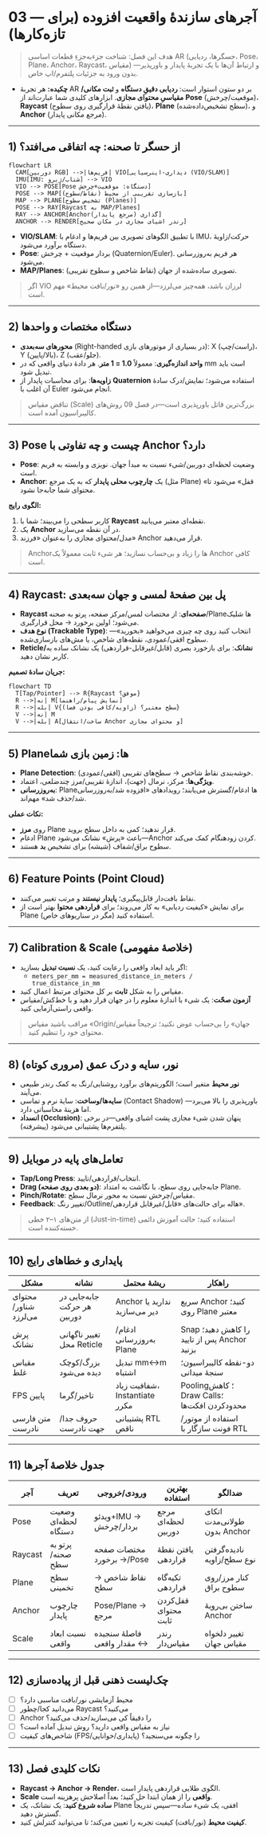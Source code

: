 # 03 — آجرهای سازندهٔ واقعیت افزوده (برای تازه‌کارها)
> هدف این فصل: شناخت جزء‌به‌جزءِ قطعات اساسی AR (حسگرها، ردیابی، Pose، Plane، Anchor، Raycast، مقیاس) و ارتباط آن‌ها با یک تجربهٔ پایدار و باورپذیر—بدون ورود به جزئیات پلتفرم/اپ خاص.

- **چکیده:** هر تجربهٔ AR بر دو ستون استوار است: **ردیابی دقیقِ دستگاه** و **ثبت مکانی/مقیاسیِ محتوای مجازی**. ابزارهای کلیدی شما عبارت‌اند از **Pose** (موقعیت/چرخش)، **Raycast** (یافتن نقطهٔ قرارگیری روی سطوح)، **Plane** (سطح تشخیص‌داده‌شده)، و **Anchor** (مرجع مکانی پایدار).

---

## 1) از حسگر تا صحنه: چه اتفاقی می‌افتد؟
```mermaid
flowchart LR
  CAM[دوربین RGB] -->|فریم‌ها| VIO[دیداری-اینرسیایی (VIO/SLAM)]
  IMU[IMU: شتاب/ژیرو] --> VIO
  VIO --> POSE[Pose دستگاه: موقعیت+چرخش]
  POSE --> MAP[بازسازی تقریبی از محیط (نقاط/سطوح)]
  MAP --> PLANE[تشخیص سطوح (Planes)]
  POSE --> RAY[Raycast به MAP/Planes]
  RAY --> ANCHOR[Anchorگذاری (مرجع پایدار)]
  ANCHOR --> RENDER[رندر اشیای مجازی در مکان صحیح]
```
- **VIO/SLAM**: با تطبیق الگوهای تصویری بین فریم‌ها و ادغام با IMU، حرکت/زاویهٔ دستگاه برآورد می‌شود.
- **Pose**: بردار موقعیت + چرخش (Quaternion/Euler). هر فریم به‌روزرسانی می‌شود.
- **MAP/Planes**: تصویری ساده‌شده از جهان (نقاط شاخص و سطوح تقریبی).

> اگر VIO لرزان باشد، همه‌چیز می‌لرزد—از همین رو «نور/بافت محیط» مهم است.

---

## 2) دستگاه مختصات و واحدها
- **محورهای سه‌بعدی** (Right-handed در بسیاری از موتورهای بازی): X (راست/چپ)، Y (بالا/پایین)، Z (جلو/عقب).
- **واحد اندازه‌گیری**: معمولاً **1.0 = 1 متر**. هر دادهٔ دنیای واقعی که در mm است باید تبدیل شود.
- **زاویه‌ها**: برای محاسبات پایدار از **Quaternion** استفاده می‌شود؛ نمایش/درک سادهٔ آن اغلب با Euler انجام می‌شود.

> تناقض مقیاس (Scale) بزرگ‌ترین قاتل باورپذیری است—در فصل 09 روش‌های کالیبراسیون آمده است.

---

## 3) Pose چیست و چه تفاوتی با Anchor دارد؟
- **Pose**: وضعیت لحظه‌ای دوربین/شیء نسبت به مبدأ جهان. نویزی و وابسته به فریم است.
- **Anchor**: یک **چارچوب محلی پایدار** که به یک مرجع (مثل Plane) «قفل» می‌شود تا محتوای شما جا‌به‌جا نشود.

**الگوی رایج:**
1. کاربر سطحی را می‌بیند؛ شما با **Raycast** نقطه‌ای معتبر می‌یابید.
2. یک **Anchor** در آن نقطه می‌سازید.
3. مدل/محتوای مجازی را به‌عنوان «فرزند» Anchor قرار می‌دهید.

> Anchorها را زیاد و بی‌حساب نسازید؛ هر شیء ثابت معمولاً یک Anchor کافی است.

---

## 4) Raycast: پل بین صفحهٔ لمسی و جهان سه‌بعدی
- **Raycast صفحه‌ای**: از مختصات لمس/مرکز صفحه، پرتو به صحنه/Planeها شلیک می‌شود؛ اولین برخورد → محل قرارگیری.
- **نوع هدف (Trackable Type)**: انتخاب کنید روی چه چیزی می‌خواهید «بخورید»—سطوح افقی/عمودی، نقطه‌های شاخص، یا مش‌های بازسازی‌شده.
- **Reticle/نشانک**: برای بازخورد بصری (قابل/غیرقابل-قراردهی) یک نشانک ساده به کاربر نشان دهید.

**جریان سادهٔ تصمیم:**
```mermaid
flowchart TD
  T[Tap/Pointer] --> R{Raycast موفق؟}
  R -->|نه| M[نمایش پیام/راهنما]
  R -->|بله| V{سطح معتبر؟ (زاویه/کافی بودن فضا)}
  V -->|نه| M
  V -->|بله| A[ساخت/انتقال Anchor و محتوای مجازی]
```

---

## 5) Planeها: زمین بازی شما
- **Plane Detection**: خوشه‌بندی نقاط شاخص → سطح‌های تقریبی (افقی/عمودی).
- **ویژگی‌ها**: مرکز، نرمال (جهت)، اندازهٔ تقریبی/مرز چندضلعی، اعتماد.
- **به‌روزرسانی**: Planeها ادغام/گسترش می‌یابند؛ رویدادهای «افزوده شد/به‌روزرسانی شد/حذف شد» مهم‌اند.

**نکات عملی:**
- روی **مرز** Plane قرار ندهید؛ کمی به داخل سطح بروید.
- ادغام Plane باعث «پرش» نشانک می‌شود—Anchor کردن زودهنگام کمک می‌کند.
- سطوح براق/شفاف (شیشه) برای تشخیص **بد** هستند.

---

## 6) Feature Points (Point Cloud)
- نقاط بافت‌دار قابل‌پیگیری؛ **پایدار نیستند** و مرتب تغییر می‌کنند.
- برای نمایش «کیفیت ردیابی» به کار می‌روند؛ برای **قراردهی محتوا** بهتر است از Plane استفاده کنید (مگر در سناریوهای خاص).

---

## 7) Calibration & Scale (خلاصهٔ مفهومی)
- اگر باید ابعاد واقعی را رعایت کنید، یک **نسبت تبدیل** بسازید:
  - `meters_per_mm = measured_distance_in_meters / true_distance_in_mm`
- مقیاس را به شکل **ثابت** بر کل محتوای مرتبط اعمال کنید.
- **آزمون صحّت**: یک شیء با اندازهٔ معلوم را در جهان قرار دهید و با خط‌کش/مقیاس واقعی راستی‌آزمایی کنید.

> مراقب باشید مقیاس «Origin/جهان» را بی‌حساب عوض نکنید؛ ترجیحاً مقیاس محتوای خود را تنظیم کنید.

---

## 8) نور، سایه و درک عمق (مروری کوتاه)
- **نور محیط** متغیر است؛ الگوریتم‌های برآورد روشنایی/رنگ به کمک رندر طبیعی می‌آیند.
- **سایه‌ها/وساخت**: سایهٔ نرم و تماسی (Contact Shadow) باورپذیری را بالا می‌برد—اما هزینهٔ محاسباتی دارد.
- **انسداد (Occlusion)**: پنهان شدن شیء مجازی پشت اشیای واقعی—در برخی پلتفرم‌ها پشتیبانی می‌شود (پیشرفته).

---

## 9) تعامل‌های پایه در موبایل
- **Tap/Long Press**: انتخاب/قراردهی/تایید.
- **Drag (دو بعدی روی صفحه)**: جابه‌جایی روی سطح، با نگاشت به امتداد Plane.
- **Pinch/Rotate**: مقیاس/چرخش نسبت به محور نرمال سطح.
- **Feedback**: تغییر رنگ/Outline/هاله برای حالت‌های «قابل/غیرقابل قراردهی».

> از متن‌های ۱–۲ خطی (Just-in-time) استفاده کنید؛ حالت آموزش دائمی خسته‌کننده است.

---

## 10) پایداری و خطاهای رایج
| مشکل | نشانه | ریشهٔ محتمل | راهکار |
|---|---|---|---|
| محتوای شناور/می‌لرزد | جابه‌جایی در هر حرکت دوربین | Anchor ندارید یا دیر می‌سازید | سریع Anchor کنید؛ روی Plane معتبر |
| پرش نشانک | تغییر ناگهانی محل Reticle | ادغام/به‌روزرسانی Plane | Snap را کاهش دهید؛ پس از تایید Anchor بزنید |
| مقیاس غلط | بزرگ/کوچک دیده می‌شود | تبدیل mm↔m اشتباه | دو-نقطه کالیبراسیون؛ سنجهٔ میدانی |
| FPS پایین | تاخیر/گرما | شفافیت زیاد، Instantiate مکرر | Pooling؛ کاهش Draw Calls؛ محدودکردن افکت‌ها |
| متن فارسی نادرست | حروف جدا/جهت نادرست | پشتیبانی RTL ناقص | استفاده از موتور/فونت سازگار با RTL |

---

## 11) جدول خلاصهٔ آجرها
| آجر | تعریف | ورودی/خروجی | بهترین استفاده | ضدالگو |
|---|---|---|---|---|
| Pose | وضعیت لحظه‌ای دستگاه | ویدئو+IMU → بردار/چرخش | مرجع لحظه‌ای دوربین | اتکای طولانی‌مدت بدون Anchor |
| Raycast | پرتو به صحنه/سطح | مختصات صفحه → برخورد/Pose | یافتن نقطهٔ قراردهی | نادیده‌گرفتن نوع سطح/زاویه |
| Plane | سطح تخمینی | نقاط شاخص → سطح | تکیه‌گاه قراردهی | کنار مرز/روی سطوح براق |
| Anchor | چارچوب پایدار | Pose/Plane → مرجع | قفل‌کردن محتوای ثابت | ساختن بی‌رویهٔ Anchor |
| Scale | نسبت ابعاد واقعی | فاصلهٔ سنجیده ↔ مقدار واقعی | رندر مقیاس‌دار | تغییر دلخواه مقیاس جهان |

---

## 12) چک‌لیست ذهنی قبل از پیاده‌سازی
- [ ] محیط آزمایشی نور/بافت مناسبی دارد؟
- [ ] می‌دانید کجا/چطور Raycast می‌کنید؟
- [ ] Anchor را دقیقاً کی می‌سازید/حذف می‌کنید؟
- [ ] نیاز به مقیاس واقعی دارید؟ روش تبدیل آماده است؟
- [ ] شاخص‌های کیفیت (FPS/پایداری/خوانایی) را چگونه می‌سنجید؟

---

## 13) نکات کلیدی فصل
- **Raycast → Anchor → Render**، الگوی طلایی قراردهی پایدار است.
- **Scale واقعی** را از همان ابتدا حل کنید؛ بعداً اصلاحش پرهزینه است.
- **ساده شروع کنید**: یک نشانک، یک Plane افقی، یک شیء ساده—سپس تدریجاً گسترش دهید.
- **کیفیت محیط** (نور/بافت) کیفیت تجربه را تعیین می‌کند؛ تا می‌توانید کنترلش کنید.
